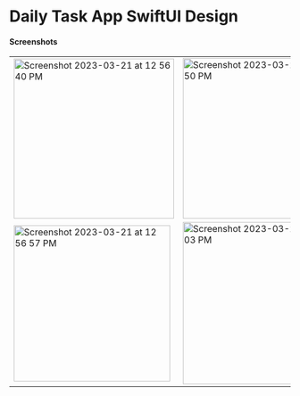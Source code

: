 # Daily Task App SwiftUI Design

<h4>Screenshots</h4>
<table>
<tr>
<td><img width="287" alt="Screenshot 2023-03-21 at 12 56 40 PM" src="https://user-images.githubusercontent.com/42321000/226547018-e3877cbf-2c16-4b99-ae5e-413f1f84a65f.png"></td>
<td><img width="288" alt="Screenshot 2023-03-21 at 12 56 50 PM" src="https://user-images.githubusercontent.com/42321000/226547030-e11af16a-efa2-4bc3-906d-5573e74bf18d.png"></td>
</tr>
<tr>
<td><img width="280" alt="Screenshot 2023-03-21 at 12 56 57 PM" src="https://user-images.githubusercontent.com/42321000/226547040-bf4f9879-fda0-4c69-a34a-3952af5be01b.png"></td>
<td><img width="291" alt="Screenshot 2023-03-21 at 12 57 03 PM" src="https://user-images.githubusercontent.com/42321000/226547055-d1ac21a9-74d5-4134-86e4-33c54c9fc957.png"></td>
</tr>
</table>
